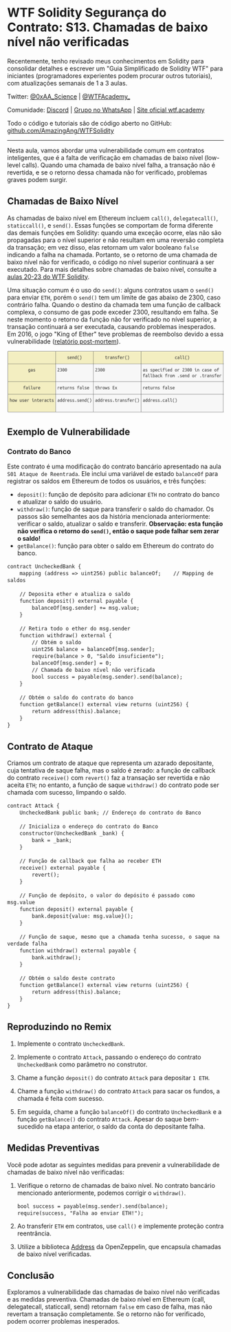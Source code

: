 # WTF Solidity Segurança do Contrato: S13. Chamadas de baixo nível não verificadas

Recentemente, tenho revisado meus conhecimentos em Solidity para consolidar detalhes e escrever um "Guia Simplificado de Solidity WTF" para iniciantes (programadores experientes podem procurar outros tutoriais), com atualizações semanais de 1 a 3 aulas.

Twitter: [@0xAA_Science](https://twitter.com/0xAA_Science) | [@WTFAcademy_](https://twitter.com/WTFAcademy_)

Comunidade: [Discord](https://discord.gg/5akcruXrsk) | [Grupo no WhatsApp](https://docs.google.com/forms/d/e/1FAIpQLSe4KGT8Sh6sJ7hedQRuIYirOoZK_85miz3dw7vA1-YjodgJ-A/viewform?usp=sf_link) | [Site oficial wtf.academy](https://wtf.academy)

Todo o código e tutoriais são de código aberto no GitHub: [github.com/AmazingAng/WTFSolidity](https://github.com/AmazingAng/WTFSolidity)

-----

Nesta aula, vamos abordar uma vulnerabilidade comum em contratos inteligentes, que é a falta de verificação em chamadas de baixo nível (low-level calls). Quando uma chamada de baixo nível falha, a transação não é revertida, e se o retorno dessa chamada não for verificado, problemas graves podem surgir.

## Chamadas de Baixo Nível

As chamadas de baixo nível em Ethereum incluem `call()`, `delegatecall()`, `staticcall()`, e `send()`. Essas funções se comportam de forma diferente das demais funções em Solidity: quando uma exceção ocorre, elas não são propagadas para o nível superior e não resultam em uma reversão completa da transação; em vez disso, elas retornam um valor booleano `false` indicando a falha na chamada. Portanto, se o retorno de uma chamada de baixo nível não for verificado, o código no nível superior continuará a ser executado. Para mais detalhes sobre chamadas de baixo nível, consulte a [aulas 20-23 do WTF Solidity](https://github.com/AmazingAng/WTF-Solidity).

Uma situação comum é o uso do `send()`: alguns contratos usam o `send()` para enviar `ETH`, porém o `send()` tem um limite de gas abaixo de 2300, caso contrário falha. Quando o destino da chamada tem uma função de callback complexa, o consumo de gas pode exceder 2300, resultando em falha. Se neste momento o retorno da função não for verificado no nível superior, a transação continuará a ser executada, causando problemas inesperados. Em 2016, o jogo "King of Ether" teve problemas de reembolso devido a essa vulnerabilidade ([relatório post-mortem](https://www.kingoftheether.com/postmortem.html)).

![](./img/S13-1.png)

## Exemplo de Vulnerabilidade

### Contrato do Banco

Este contrato é uma modificação do contrato bancário apresentado na aula `S01 Ataque de Reentrada`. Ele inclui uma variável de estado `balanceOf` para registrar os saldos em Ethereum de todos os usuários, e três funções:
- `deposit()`: função de depósito para adicionar `ETH` no contrato do banco e atualizar o saldo do usuário.
- `withdraw()`: função de saque para transferir o saldo do chamador. Os passos são semelhantes aos da história mencionada anteriormente: verificar o saldo, atualizar o saldo e transferir. **Observação: esta função não verifica o retorno do `send()`, então o saque pode falhar sem zerar o saldo!**
- `getBalance()`: função para obter o saldo em Ethereum do contrato do banco.

```solidity
contract UncheckedBank {
    mapping (address => uint256) public balanceOf;    // Mapping de saldos

    // Deposita ether e atualiza o saldo
    function deposit() external payable {
        balanceOf[msg.sender] += msg.value;
    }

    // Retira todo o ether do msg.sender
    function withdraw() external {
        // Obtém o saldo
        uint256 balance = balanceOf[msg.sender];
        require(balance > 0, "Saldo insuficiente");
        balanceOf[msg.sender] = 0;
        // Chamada de baixo nível não verificada
        bool success = payable(msg.sender).send(balance);
    }

    // Obtém o saldo do contrato do banco
    function getBalance() external view returns (uint256) {
        return address(this).balance;
    }
}
```

## Contrato de Ataque

Criamos um contrato de ataque que representa um azarado depositante, cuja tentativa de saque falha, mas o saldo é zerado: a função de callback do contrato `receive()` com `revert()` faz a transação ser revertida e não aceita `ETH`; no entanto, a função de saque `withdraw()` do contrato pode ser chamada com sucesso, limpando o saldo.

```solidity
contract Attack {
    UncheckedBank public bank; // Endereço do contrato do Banco

    // Inicializa o endereço do contrato do Banco
    constructor(UncheckedBank _bank) {
        bank = _bank;
    }
    
    // Função de callback que falha ao receber ETH
    receive() external payable {
        revert();
    }

    // Função de depósito, o valor do depósito é passado como msg.value
    function deposit() external payable {
        bank.deposit{value: msg.value}();
    }

    // Função de saque, mesmo que a chamada tenha sucesso, o saque na verdade falha
    function withdraw() external payable {
        bank.withdraw();
    }

    // Obtém o saldo deste contrato
    function getBalance() external view returns (uint256) {
        return address(this).balance;
    }
}
```

## Reproduzindo no Remix

1. Implemente o contrato `UncheckedBank`.

2. Implemente o contrato `Attack`, passando o endereço do contrato `UncheckedBank` como parâmetro no construtor.

3. Chame a função `deposit()` do contrato `Attack` para depositar `1 ETH`.

4. Chame a função `withdraw()` do contrato `Attack` para sacar os fundos, a chamada é feita com sucesso.

5. Em seguida, chame a função `balanceOf()` do contrato `UncheckedBank` e a função `getBalance()` do contrato `Attack`. Apesar do saque bem-sucedido na etapa anterior, o saldo da conta do depositante falha.

## Medidas Preventivas

Você pode adotar as seguintes medidas para prevenir a vulnerabilidade de chamadas de baixo nível não verificadas:

1. Verifique o retorno de chamadas de baixo nível. No contrato bancário mencionado anteriormente, podemos corrigir o `withdraw()`.
    ```solidity
    bool success = payable(msg.sender).send(balance);
    require(success, "Falha ao enviar ETH!");
    ```

2. Ao transferir `ETH` em contratos, use `call()` e implemente proteção contra reentrância.

3. Utilize a biblioteca [Address](https://github.com/OpenZeppelin/openzeppelin-contracts/blob/master/contracts/utils/Address.sol) da OpenZeppelin, que encapsula chamadas de baixo nível verificadas.

## Conclusão

Exploramos a vulnerabilidade das chamadas de baixo nível não verificadas e as medidas preventiva. Chamadas de baixo nível em Ethereum (call, delegatecall, staticcall, send) retornam `false` em caso de falha, mas não revertam a transação completamente. Se o retorno não for verificado, podem ocorrer problemas inesperados.

<!-- This file was translated using AI by repo_ai_translate. For more information, visit https://github.com/marcelojsilva/repo_ai_translate -->